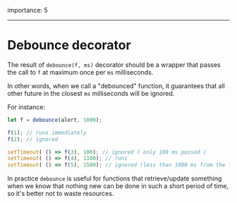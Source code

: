 importance: 5

---

# Debounce decorator

The result of `debounce(f, ms)` decorator should be a wrapper that passes the call to `f` at maximum once per `ms` milliseconds.

In other words, when we call a "debounced" function, it guarantees that all other future in the closest `ms` milliseconds will be ignored.

For instance:

```js no-beautify
let f = debounce(alert, 1000);

f(1); // runs immediately
f(2); // ignored

setTimeout( () => f(3), 100); // ignored ( only 100 ms passed )
setTimeout( () => f(4), 1100); // runs
setTimeout( () => f(5), 1500); // ignored (less than 1000 ms from the last run)
```

In practice `debounce` is useful for functions that retrieve/update something when we know that nothing new can be done in such a short period of time, so it's better not to waste resources.